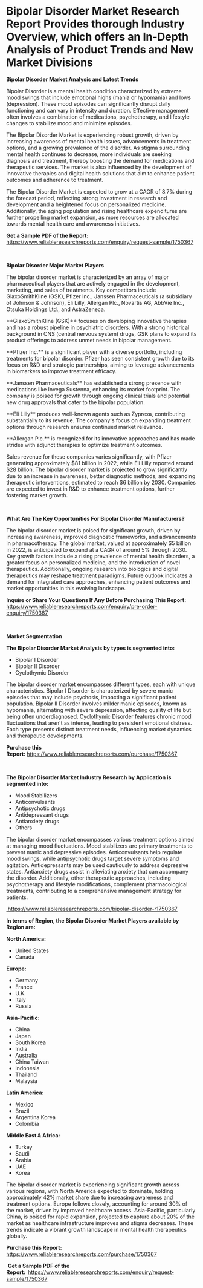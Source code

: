 <p><h1>Bipolar Disorder Market Research Report Provides thorough Industry Overview, which offers an In-Depth Analysis of Product Trends and New Market Divisions</h1></p><p><strong>Bipolar Disorder Market Analysis and Latest Trends</strong></p>
<p><p>Bipolar Disorder is a mental health condition characterized by extreme mood swings that include emotional highs (mania or hypomania) and lows (depression). These mood episodes can significantly disrupt daily functioning and can vary in intensity and duration. Effective management often involves a combination of medications, psychotherapy, and lifestyle changes to stabilize mood and minimize episodes. </p><p>The Bipolar Disorder Market is experiencing robust growth, driven by increasing awareness of mental health issues, advancements in treatment options, and a growing prevalence of the disorder. As stigma surrounding mental health continues to decrease, more individuals are seeking diagnosis and treatment, thereby boosting the demand for medications and therapeutic services. The market is also influenced by the development of innovative therapies and digital health solutions that aim to enhance patient outcomes and adherence to treatment. </p><p>The Bipolar Disorder Market is expected to grow at a CAGR of 8.7% during the forecast period, reflecting strong investment in research and development and a heightened focus on personalized medicine. Additionally, the aging population and rising healthcare expenditures are further propelling market expansion, as more resources are allocated towards mental health care and awareness initiatives.</p></p>
<p><strong>Get a Sample PDF of the Report:&nbsp;</strong> <a href="https://www.reliableresearchreports.com/enquiry/request-sample/1750367?utm_campaign=38&utm_medium=2&utm_source=Github&utm_content=ia&utm_term=13042025&utm_id=bipolar-disorder">https://www.reliableresearchreports.com/enquiry/request-sample/1750367</a></p>
<p>&nbsp;</p>
<p><strong>Bipolar Disorder Major Market Players</strong></p>
<p><p>The bipolar disorder market is characterized by an array of major pharmaceutical players that are actively engaged in the development, marketing, and sales of treatments. Key competitors include GlaxoSmithKline (GSK), Pfizer Inc., Janssen Pharmaceuticals (a subsidiary of Johnson & Johnson), Eli Lilly, Allergan Plc., Novartis AG, AbbVie Inc., Otsuka Holdings Ltd., and AstraZeneca.</p><p>**GlaxoSmithKline (GSK)** focuses on developing innovative therapies and has a robust pipeline in psychiatric disorders. With a strong historical background in CNS (central nervous system) drugs, GSK plans to expand its product offerings to address unmet needs in bipolar management.</p><p>**Pfizer Inc.** is a significant player with a diverse portfolio, including treatments for bipolar disorder. Pfizer has seen consistent growth due to its focus on R&D and strategic partnerships, aiming to leverage advancements in biomarkers to improve treatment efficacy. </p><p>**Janssen Pharmaceuticals** has established a strong presence with medications like Invega Sustenna, enhancing its market footprint. The company is poised for growth through ongoing clinical trials and potential new drug approvals that cater to the bipolar population.</p><p>**Eli Lilly** produces well-known agents such as Zyprexa, contributing substantially to its revenue. The company's focus on expanding treatment options through research ensures continued market relevance.</p><p>**Allergan Plc.** is recognized for its innovative approaches and has made strides with adjunct therapies to optimize treatment outcomes.</p><p>Sales revenue for these companies varies significantly, with Pfizer generating approximately $81 billion in 2022, while Eli Lilly reported around $28 billion. The bipolar disorder market is projected to grow significantly due to an increase in awareness, better diagnostic methods, and expanding therapeutic interventions, estimated to reach $6 billion by 2030. Companies are expected to invest in R&D to enhance treatment options, further fostering market growth.</p></p>
<p>&nbsp;</p>
<p><strong>What Are The Key Opportunities For Bipolar Disorder Manufacturers?</strong></p>
<p><p>The bipolar disorder market is poised for significant growth, driven by increasing awareness, improved diagnostic frameworks, and advancements in pharmacotherapy. The global market, valued at approximately $5 billion in 2022, is anticipated to expand at a CAGR of around 5% through 2030. Key growth factors include a rising prevalence of mental health disorders, a greater focus on personalized medicine, and the introduction of novel therapeutics. Additionally, ongoing research into biologics and digital therapeutics may reshape treatment paradigms. Future outlook indicates a demand for integrated care approaches, enhancing patient outcomes and market opportunities in this evolving landscape.</p></p>
<p><strong>Inquire or Share Your Questions If Any Before Purchasing This Report:</strong> <a href="https://www.reliableresearchreports.com/enquiry/pre-order-enquiry/1750367?utm_campaign=38&utm_medium=2&utm_source=Github&utm_content=ia&utm_term=13042025&utm_id=bipolar-disorder">https://www.reliableresearchreports.com/enquiry/pre-order-enquiry/1750367</a></p>
<p>&nbsp;</p>
<p><strong>Market Segmentation</strong></p>
<p><strong>The Bipolar Disorder Market Analysis by types is segmented into:</strong></p>
<p><ul><li>Bipolar I Disorder</li><li>Bipolar II Disorder</li><li>Cyclothymic Disorder</li></ul></p>
<p><p>The bipolar disorder market encompasses different types, each with unique characteristics. Bipolar I Disorder is characterized by severe manic episodes that may include psychosis, impacting a significant patient population. Bipolar II Disorder involves milder manic episodes, known as hypomania, alternating with severe depression, affecting quality of life but being often underdiagnosed. Cyclothymic Disorder features chronic mood fluctuations that aren't as intense, leading to persistent emotional distress. Each type presents distinct treatment needs, influencing market dynamics and therapeutic developments.</p></p>
<p><strong>Purchase this Report:&nbsp;</strong><a href="https://www.reliableresearchreports.com/purchase/1750367?utm_campaign=38&utm_medium=2&utm_source=Github&utm_content=ia&utm_term=13042025&utm_id=bipolar-disorder">https://www.reliableresearchreports.com/purchase/1750367</a></p>
<p>&nbsp;</p>
<p><strong>The Bipolar Disorder Market Industry Research by Application is segmented into:</strong></p>
<p><ul><li>Mood Stabilizers</li><li>Anticonvulsants</li><li>Antipsychotic drugs</li><li>Antidepressant drugs</li><li>Antianxiety drugs</li><li>Others</li></ul></p>
<p><p>The bipolar disorder market encompasses various treatment options aimed at managing mood fluctuations. Mood stabilizers are primary treatments to prevent manic and depressive episodes. Anticonvulsants help regulate mood swings, while antipsychotic drugs target severe symptoms and agitation. Antidepressants may be used cautiously to address depressive states. Antianxiety drugs assist in alleviating anxiety that can accompany the disorder. Additionally, other therapeutic approaches, including psychotherapy and lifestyle modifications, complement pharmacological treatments, contributing to a comprehensive management strategy for patients.</p></p>
<p><a href="https://www.reliableresearchreports.com/bipolar-disorder-r1750367?utm_campaign=38&utm_medium=2&utm_source=Github&utm_content=ia&utm_term=13042025&utm_id=bipolar-disorder">&nbsp;https://www.reliableresearchreports.com/bipolar-disorder-r1750367</a></p>
<p><strong>In terms of Region, the Bipolar Disorder Market Players available by Region are:</strong></p>
<p>
    <p> <strong> North America: </strong>
        <ul>
            <li>United States</li>
            <li>Canada</li>
        </ul>
        </p> 
    <p> <strong> Europe: </strong>
        <ul>
            <li>Germany</li>
            <li>France</li>
            <li>U.K.</li>
            <li>Italy</li>
            <li>Russia</li>
        </ul>
        </p> 
    <p> <strong> Asia-Pacific: </strong>
        <ul>
            <li>China</li>
            <li>Japan</li>
            <li>South Korea</li>
            <li>India</li>
            <li>Australia</li>
            <li>China Taiwan</li>
            <li>Indonesia</li>
            <li>Thailand</li>
            <li>Malaysia</li>
        </ul>
        </p> 
    <p> <strong> Latin America: </strong>
        <ul>
            <li>Mexico</li>
            <li>Brazil</li>
            <li>Argentina Korea</li>
            <li>Colombia</li>
        </ul>
        </p> 
    <p> <strong> Middle East & Africa: </strong>
        <ul>
            <li>Turkey</li>
            <li>Saudi</li>
            <li>Arabia</li>
            <li>UAE</li>
            <li>Korea</li>
        </ul>
    </p>
    </p>
<p><p>The bipolar disorder market is experiencing significant growth across various regions, with North America expected to dominate, holding approximately 42% market share due to increasing awareness and treatment options. Europe follows closely, accounting for around 30% of the market, driven by improved healthcare access. Asia-Pacific, particularly China, is poised for rapid expansion, projected to capture about 20% of the market as healthcare infrastructure improves and stigma decreases. These trends indicate a vibrant growth landscape in mental health therapeutics globally.</p></p>
<p><strong>Purchase this Report: </strong><a href="https://www.reliableresearchreports.com/purchase/1750367?utm_campaign=38&utm_medium=2&utm_source=Github&utm_content=ia&utm_term=13042025&utm_id=bipolar-disorder">https://www.reliableresearchreports.com/purchase/1750367</a></p>
<p>&nbsp;<strong>Get a Sample PDF of the Report:&nbsp;&nbsp;</strong><a href="https://www.reliableresearchreports.com/enquiry/request-sample/1750367?utm_campaign=38&utm_medium=2&utm_source=Github&utm_content=ia&utm_term=13042025&utm_id=bipolar-disorder">https://www.reliableresearchreports.com/enquiry/request-sample/1750367</a></p>
<p><strong></strong></p>
<p><p></p><p></p><p></p></p>